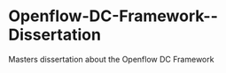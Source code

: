 Openflow-DC-Framework--Dissertation
===================================

Masters dissertation about the Openflow DC Framework
